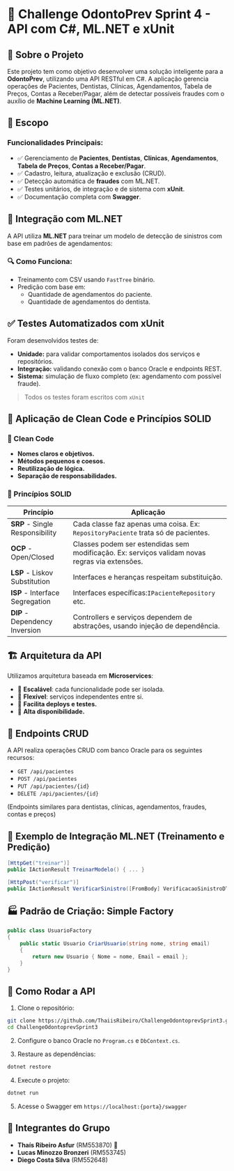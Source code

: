 # 🦷 Challenge OdontoPrev Sprint 4 - API com C#, ML.NET e xUnit

## 📖 Sobre o Projeto

Este projeto tem como objetivo desenvolver uma solução inteligente para a **OdontoPrev**, utilizando uma API RESTful em C#. A aplicação gerencia operações de Pacientes, Dentistas, Clínicas, Agendamentos, Tabela de Preços, Contas a Receber/Pagar, além de detectar possíveis fraudes com o auxílio de **Machine Learning (ML.NET)**.
## 📐 Escopo

### Funcionalidades Principais:

- ✅ Gerenciamento de **Pacientes**, **Dentistas**, **Clínicas**, **Agendamentos**, **Tabela de Preços**, **Contas a Receber/Pagar**.
- ✅ Cadastro, leitura, atualização e exclusão (CRUD).
- ✅ Detecção automática de **fraudes** com ML.NET.
- ✅ Testes unitários, de integração e de sistema com **xUnit**.
- ✅ Documentação completa com **Swagger**.

## 🧠 Integração com ML.NET 

A API utiliza **ML.NET** para treinar um modelo de detecção de sinistros com base em padrões de agendamentos:

### 🔍 Como Funciona:
- Treinamento com CSV usando `FastTree` binário.
- Predição com base em:
  - Quantidade de agendamentos do paciente.
  - Quantidade de agendamentos do dentista.

## ✅ Testes Automatizados com xUnit

Foram desenvolvidos testes de:
- **Unidade:** para validar comportamentos isolados dos serviços e repositórios.
- **Integração:** validando conexão com o banco Oracle e endpoints REST.
- **Sistema:** simulação de fluxo completo (ex: agendamento com possível fraude).

> Todos os testes foram escritos com `xUnit` 

## 🧼 Aplicação de Clean Code e Princípios SOLID

### 🧹 Clean Code

- **Nomes claros e objetivos.**
- **Métodos pequenos e coesos.**
- **Reutilização de lógica.**
- **Separação de responsabilidades.**

### 🧱 Princípios SOLID

| Princípio | Aplicação |
|----------|-----------|
| **SRP** - Single Responsibility | Cada classe faz apenas uma coisa. Ex: `RepositoryPaciente` trata só de pacientes. |
| **OCP** - Open/Closed | Classes podem ser estendidas sem modificação. Ex: serviços validam novas regras via extensões. |
| **LSP** - Liskov Substitution | Interfaces e heranças respeitam substituição. |
| **ISP** - Interface Segregation | Interfaces específicas:`IPacienteRepository` etc. |
| **DIP** - Dependency Inversion | Controllers e serviços dependem de abstrações, usando injeção de dependência. |

## 🏗️ Arquitetura da API

Utilizamos arquitetura baseada em **Microservices**:

- 🔹 **Escalável**: cada funcionalidade pode ser isolada.
- 🔹 **Flexível**: serviços independentes entre si.
- 🔹 **Facilita deploys e testes.**
- 🔹 **Alta disponibilidade.**

## 📌 Endpoints CRUD

A API realiza operações CRUD com banco Oracle para os seguintes recursos:

- `GET /api/pacientes`
- `POST /api/pacientes`
- `PUT /api/pacientes/{id}`
- `DELETE /api/pacientes/{id}`

(Endpoints similares para dentistas, clínicas, agendamentos, fraudes, contas e preços)

## 🧪 Exemplo de Integração ML.NET (Treinamento e Predição)

```csharp
[HttpGet("treinar")]
public IActionResult TreinarModelo() { ... }

[HttpPost("verificar")]
public IActionResult VerificarSinistro([FromBody] VerificacaoSinistroDTO entrada) { ... }
```

## 🏭 Padrão de Criação: Simple Factory

```csharp
public class UsuarioFactory
{
    public static Usuario CriarUsuario(string nome, string email)
    {
        return new Usuario { Nome = nome, Email = email };
    }
}
```

## 🚀 Como Rodar a API

1. Clone o repositório:
```bash
git clone https://github.com/ThaiisRibeiro/ChallengeOdontoprevSprint3.git
cd ChallengeOdontoprevSprint3
```

2. Configure o banco Oracle no `Program.cs` e `DbContext.cs`.

3. Restaure as dependências:
```bash
dotnet restore
```

4. Execute o projeto:
```bash
dotnet run
```

5. Acesse o Swagger em `https://localhost:{porta}/swagger`

## 👥 Integrantes do Grupo

- **Thaís Ribeiro Asfur** (RM553870) 🎯  
- **Lucas Minozzo Bronzeri** (RM553745)  
- **Diego Costa Silva** (RM552648)
